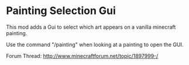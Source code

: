 Painting Selection Gui
=================

This mod adds a Gui to select which art appears on a vanilla minecraft painting.

Use the command "/painting" when looking at a painting to open the GUI.

Forum Thread: http://www.minecraftforum.net/topic/1897999-/